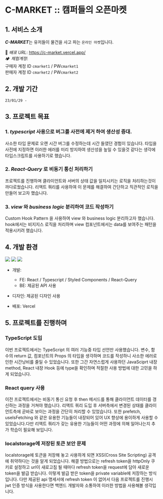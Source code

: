 # C-MARKET :: 캠퍼들의 오픈마켓

## <span id='1'>1. 서비스 소개</span>

***C-MARKET***는 유저들이 물건을 사고 파는 `온라인 마켓`입니다.  

🔗 *배포 URL*: https://c-market.vercel.app/<br>
🏕  *체험계정*:     
구매자 계정 ID `cmarket1` /  PW`cmarket1`  
판매자 계정 ID `cmarket2` /  PW`cmarket2`  
               
## <span id='3'>2. 개발 기간</span>
`23/01/29 -`

## <span id='4'>3. 프로젝트 목표</span>

### 1. ***typescript*** 사용으로 버그를 사전에 제거 하여 생산성 증대.  

  사소한 타입 문제로 오랜 시간 버그를 수정하는데 시간 들였던 경험이 있습니다. 타입을 사전에 지정하면 이러한 에러를 미리 방지하여 생산성을 높일 수 있을것 같다는 생각에 타입스크립트를 사용하기로 했습니다.  
  
### 2. ***React-Query*** 로 비동기 통신 처리하기  

  프로젝트를 진행하며 클라이언트와 서버의 상태 값을 일치시키는 로직을 처리하는것이 까다로웠습니다. 리액트 쿼리를 사용하여 이 문제를 해결하여 간단하고 직관적인 로직을 만들어 보고자 했습니다.  
  
### 3. ***view*** 와 ***business logic*** 분리하여 코드 작성하기  

  Custom Hook Pattern 을 사용하여  view 와 business logic 분리하고자 했습니다. hook에서는 비지지스 로직을 처리하며 view 컴포넌트에서는 data를 보여주는 패턴을 적용시키려 했습니다.
  
## <span id='7'>4. 개발 환경</span>

<img src='https://img.shields.io/badge/react-61DAFB?style=for-the-badge&logo=react&logoColor=black'> <img src="https://img.shields.io/badge/TypeScript-3178C6?style=for-the-badg&logo=TypeScript&logoColor=white"> <img src='https://img.shields.io/badge/styled-components-DB7093?style=for-the-badge&logo=styled-components&logoColor=black'>

- 개발: 
    * FE: React / Typescript / Styled Components / React-Query
    * BE: 제공된 API 사용
  
- 디자인: 제공된 디자인 사용

- 배포: Vercel

## <span id='12'>5. 프로젝트를 진행하며</span>  
### TypeScript 도입
이번 프로젝트에서는 TypeScript 의 여러 기능중 타입 선언만 사용했습니다. 변수, 함수의 return 값, 컴포넌트의 Props 의 타입을 생각하며 코드를 작성하니 사소한 에러로 인한 시간낭비를 줄일 수 있었습니다. 또한 그간 자연스럽게 사용하던 JavaSciprt 내장 method, React 내장 Hook 등에 type을 확인하며 적절한 사용 방법에 대한 고민을 하게 되었습니다.
### React query 사용  
이전 프로젝트에서는 비동기 통신 요청 후 then 메서드를 통해 클라이언트 데이터를 갱신하는 과정을 거쳐야 했습니다. 리액트 쿼리 도입 후 서버측에서 변경된 상태를 클라이언트측에 곧바로 보이는 과정을 간단히 처리할 수 있었습니다. 또한 prefetch, useIsFetching 와 같은 유용한 기능들이 내장되어 있어 UX 향상에 용이하게 사용할 수 있었습니다.다만 리액트 쿼리가 갖는 유용한 기능들이 어떤 과정에 의해 일어나는지 추가 학습이 필요해 보입니다.

### localstorage에 저장된 토큰 보안 문제  
localstorage에 토큰을 저장해 놓고 사용하게 되면 XSS(Cross Site Scripting) 공격에 취약하다는 것을 알게 되었습니다. 해결 방법으로는 refresh token을 httpOnly 쿠키로 설정하고 url이 새로고침 될 때마다 refresh token을 request에 담아 새로운 token을 발급 받습니다. 이렇게 발급 받은 token을 private variable에 저장하는 방식입니다. 다만 제공된 api 명세서에 refresh token 이 없어서 다음 프로젝트를 진행시 jwt 인증 방식을 사용한다면 백엔드 개발자와 소통하여 이러한 방법을 사용해볼 생각입니다.



